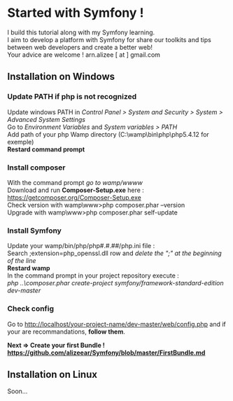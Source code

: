 Started with Symfony !
=======
I build this tutorial along with my Symfony learning.<br />
I aim to develop a platform with Symfony for share our toolkits and tips between web developers and create a better web!<br />
Your advice are welcome ! arn.alizee [ at ] gmail.com

## Installation on Windows ##

### Update PATH if php is not recognized ###
Update windows PATH in *Control Panel > System and Security > System > Advanced System Settings*<br />
Go to *Environment Variables* and *System variables > PATH*<br />
Add path of your php Wamp directory (C:\wamp\bin\php\php5.4.12 for exemple)<br />
**Restard command prompt**<br />

### Install composer ###
With the command prompt *go to wamp/wwww*<br />
Download and run **Composer-Setup.exe** here : <https://getcomposer.org/Composer-Setup.exe><br />
Check version with wamp\www>php composer.phar –version <br />
Upgrade with wamp\www>php composer.phar self-update

### Install Symfony ###
Update your wamp/bin/php/php#.#.##/php.ini file : <br />
Search ;extension=php_openssl.dll row and *delete the ";" at the beginning of the line*<br />
**Restard wamp**<br />
In the command prompt in your project repository execute :<br />
*php ..\composer.phar create-project symfony/framework-standard-edition dev-master*

### Check config ###
Go to <http://localhost/your-project-name/dev-master/web/config.php> and if your are recommandations, **follow them**.<br />

**Next => Create your first Bundle ! <https://github.com/alizeear/Symfony/blob/master/FirstBundle.md>**

## Installation on Linux ##
Soon...
